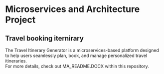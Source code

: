 <h1>Microservices and Architecture Project</h1>
<h2>Travel booking iternirary</h2>
The Travel Itinerary Generator is a microservices-based platform designed to help users seamlessly plan, book, and manage personalized travel itineraries.<br>
For more details, check out MA_README.DOCX within this repository.
